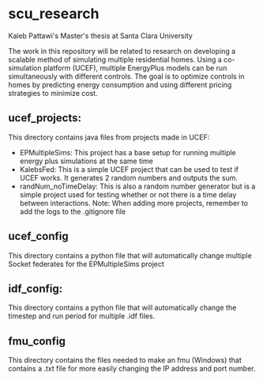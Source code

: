 # scu_research
Kaleb Pattawi's Master's thesis at Santa Clara University

The work in this repository will be related to research on developing a scalable method of simulating multiple residential homes.  Using a co-simulation platform (UCEF), multiple EnergyPlus models can be run simultaneously with different controls.  The goal is to optimize controls in homes by predicting energy consumption and using different pricing strategies to minimize cost.

## ucef_projects:
This directory contains java files from projects made in UCEF:
- EPMultipleSims: This project has a base setup for running multiple energy plus simulations at the same time
- KalebsFed: This is a simple UCEF project that can be used to test if UCEF works.  It generates 2 random numbers and outputs the sum.
- randNum_noTimeDelay: This is also a random number generator but is a simple project used for testing whether or not there is a time delay between interactions.
Note: When adding more projects, remember to add the logs to the .gitignore file

## ucef_config
This directory contains a python file that will automatically change multiple Socket federates for the EPMultipleSims project

## idf_config:
This directory contains a python file that will automatically change the timestep and run period for multiple .idf files.

## fmu_config
This directory contains the files needed to make an fmu (Windows) that contains a .txt file for more easily changing the IP address and port number.
